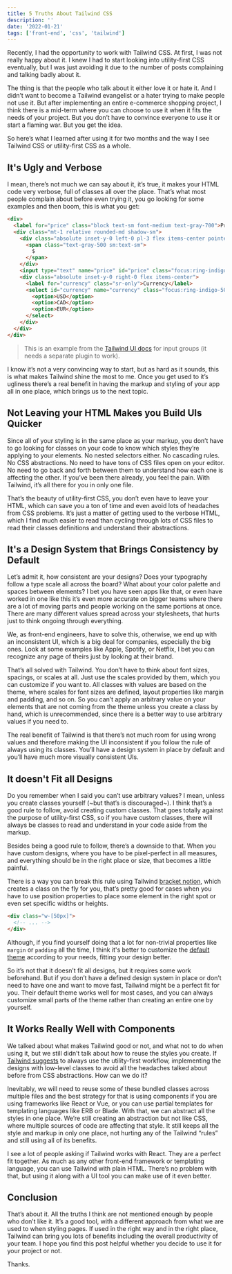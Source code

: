 ```yaml
---
title: 5 Truths About Tailwind CSS
description: ''
date: '2022-01-21'
tags: ['front-end', 'css', 'tailwind']
---
```


Recently, I had the opportunity to work with Tailwind CSS. At first, I was not really happy about it. I knew I had to start looking into utility-first CSS eventually, but I was just avoiding it due to the number of posts complaining and talking badly about it.

The thing is that the people who talk about it either love it or hate it. And I didn’t want to become a Tailwind evangelist or a hater trying to make people not use it. But after implementing an entire e-commerce shopping project, I think there is a mid-term where you can choose to use it when it fits the needs of your project. But you don’t have to convince everyone to use it or start a flaming war. But you get the idea.

So here’s what I learned after using it for two months and the way I see Tailwind CSS or utility-first CSS as a whole.

## It's Ugly and Verbose

I mean, there’s not much we can say about it, it’s true, it makes your HTML code very verbose, full of classes all over the place. That’s what most people complain about before even trying it, you go looking for some examples and then boom, this is what you get:

```html
<div>
  <label for="price" class="block text-sm font-medium text-gray-700">Price</label>
  <div class="mt-1 relative rounded-md shadow-sm">
    <div class="absolute inset-y-0 left-0 pl-3 flex items-center pointer-events-none">
      <span class="text-gray-500 sm:text-sm">
        $
      </span>
    </div>
    <input type="text" name="price" id="price" class="focus:ring-indigo-500 focus:border-indigo-500 block w-full pl-7 pr-12 sm:text-sm border-gray-300 rounded-md" placeholder="0.00">
    <div class="absolute inset-y-0 right-0 flex items-center">
      <label for="currency" class="sr-only">Currency</label>
      <select id="currency" name="currency" class="focus:ring-indigo-500 focus:border-indigo-500 h-full py-0 pl-2 pr-7 border-transparent bg-transparent text-gray-500 sm:text-sm rounded-md">
        <option>USD</option>
        <option>CAD</option>
        <option>EUR</option>
      </select>
    </div>
  </div>
</div>
```

> This is an example from the [Tailwind UI docs](https://tailwindui.com/components/application-ui/forms/input-groups) for input groups (it needs a separate plugin to work).

I know it’s not a very convincing way to start, but as hard as it sounds, this is what makes Tailwind shine the most to me. Once you get used to it’s ugliness there’s a real benefit in having the markup and styling of your app all in one place, which brings us to the next topic.

## Not Leaving your HTML Makes you Build UIs Quicker

Since all of your styling is in the same place as your markup, you don’t have to go looking for classes on your code to know which styles they’re applying to your elements. No nested selectors either. No cascading rules. No CSS abstractions. No need to have tons of CSS files open on your editor. No need to go back and forth between them to understand how each one is affecting the other. If you’ve been there already, you feel the pain. With Tailwind, it’s all there for you in only one file.

That’s the beauty of utility-first CSS, you don’t even have to leave your HTML, which can save you a ton of time and even avoid lots of headaches from CSS problems. It’s just a matter of getting used to the verbose HTML, which I find much easier to read than cycling through lots of CSS files to read their classes definitions and understand their abstractions.

<!--
It also has some more complex utility classes, like the [Space Between](https://tailwindcss.com/docs/space), where you can easily add a margin horizontally or vertically between sibling elements with only one class, so you don't have to implement smart selectors to not add a margin to the last element or something like that, it's there ready for you to use. There are a lot more useful classes like this, their [docs](https://tailwindcss.com/docs) are a good point to look for them. -->

## It's a Design System that Brings Consistency by Default

Let’s admit it, how consistent are your designs? Does your typography follow a type scale all across the board? What about your color palette and spaces between elements? I bet you have seen apps like that, or even have worked in one like this it’s even more accurate on bigger teams where there are a lot of moving parts and people working on the same portions at once. There are many different values spread across your stylesheets, that hurts just to think ongoing through everything.

We, as front-end engineers, have to solve this, otherwise, we end up with an inconsistent UI, which is a big deal for companies, especially the big ones. Look at some examples like Apple, Spotify, or Netflix, I bet you can recognize any page of theirs just by looking at their brand.

That’s all solved with Tailwind. You don’t have to think about font sizes, spacings, or scales at all. Just use the scales provided by them, which you can customize if you want to. All classes with values are based on the theme, where scales for font sizes are defined, layout properties like margin and padding, and so on. So you can’t apply an arbitrary value on your elements that are not coming from the theme unless you create a class by hand, which is unrecommended, since there is a better way to use arbitrary values if you need to.

The real benefit of Tailwind is that there’s not much room for using wrong values and therefore making the UI inconsistent if you follow the rule of always using its classes. You’ll have a design system in place by default and you’ll have much more visually consistent UIs.

## It doesn't Fit all Designs

Do you remember when I said you can’t use arbitrary values? I mean, unless you create classes yourself (~but that’s is discouraged~). I think that’s a good rule to follow, avoid creating custom classes. That goes totally against the purpose of utility-first CSS, so if you have custom classes, there will always be classes to read and understand in your code aside from the markup.

Besides being a good rule to follow, there’s a downside to that. When you have custom designs, where you have to be pixel-perfect in all measures, and everything should be in the right place or size, that becomes a little painful.

There is a way you can break this rule using Tailwind [bracket notion](https://tailwindcss.com/docs/adding-custom-styles#using-arbitrary-values), which creates a class on the fly for you, that’s pretty good for cases when you have to use position properties to place some element in the right spot or even set specific widths or heights.

```html
<div class="w-[50px]">
  <!-- ... -->
</div>
```

Although, if you find yourself doing that a lot for non-trivial properties like `margin` or `padding` all the time, I think it's better to customize the [default theme](https://tailwindcss.com/docs/theme) according to your needs, fitting your design better.

So it’s not that it doesn’t fit all designs, but it requires some work beforehand. But if you don’t have a defined design system in place or don’t need to have one and want to move fast, Tailwind might be a perfect fit for you. Their default theme works well for most cases, and you can always customize small parts of the theme rather than creating an entire one by yourself.

## It Works Really Well with Components

We talked about what makes Tailwind good or not, and what not to do when using it, but we still didn’t talk about how to reuse the styles you create. If [Tailwind suggests](https://tailwindcss.com/docs/reusing-styles) to always use the utility-first workflow, implementing the designs with low-level classes to avoid all the headaches talked about before from CSS abstractions. How can we do it?

Inevitably, we will need to reuse some of these bundled classes across multiple files and the best strategy for that is using components if you are using frameworks like React or Vue, or you can use partial templates for templating languages like ERB or Blade. With that, we can abstract all the styles in one place. We’re still creating an abstraction but not like CSS, where multiple sources of code are affecting that style. It still keeps all the style and markup in only one place, not hurting any of the Tailwind “rules” and still using all of its benefits.

I see a lot of people asking if Tailwind works with React. They are a perfect fit together. As much as any other front-end framework or templating language, you can use Tailwind with plain HTML. There’s no problem with that, but using it along with a UI tool you can make use of it even better.

## Conclusion

That’s about it. All the truths I think are not mentioned enough by people who don’t like it. It’s a good tool, with a different approach from what we are used to when styling pages. If used in the right way and in the right place, Tailwind can bring you lots of benefits including the overall productivity of your team. I hope you find this post helpful whether you decide to use it for your project or not.

Thanks.
